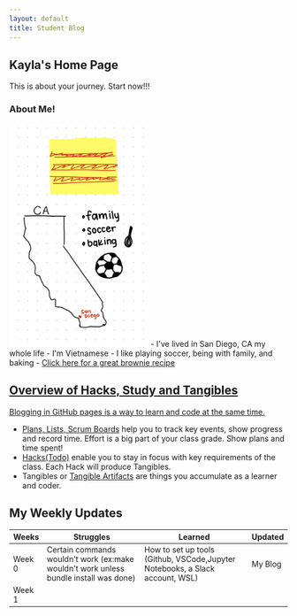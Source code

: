```yaml
---
layout: default
title: Student Blog
---
```



## Kayla's Home Page
This is about your journey. Start now!!!
### About Me!
<img src="images\IMG_1159.jpg" width="50%" height="50%">
- I've lived in San Diego, CA my whole life
- I'm Vietnamese
- I like playing soccer, being with family, and baking
- <a href="https://www.loveandlemons.com/brownies-recipe/"> Click here for a great brownie recipe

## Overview of Hacks, Study and Tangibles
Blogging in GitHub pages is a way to learn and code at the same time. 

- Plans, Lists, [Scrum Boards](https://clickup.com/blog/scrum-board/) help you to track key events, show progress and record time.  Effort is a big part of your class grade.  Show plans and time spent!
- [Hacks(Todo)](https://levelup.gitconnected.com/six-ultimate-daily-hacks-for-every-programmer-60f5f10feae) enable you to stay in focus with key requirements of the class.  Each Hack will produce Tangibles.
- Tangibles or [Tangible Artifacts](https://en.wikipedia.org/wiki/Artifact_(software_development)) are things you accumulate as a learner and coder. 

## My Weekly Updates

| Weeks   | Struggles  | Learned  | Updated  |
| ------- | ---------- | -------- | -------- |
| Week 0  |Certain commands wouldn't work (ex:make wouldn't work unless bundle install was done) |How to set up tools (Github, VSCode,Jupyter Notebooks, a Slack account, WSL) | My Blog  |
| Week 1  |            |          |          |
